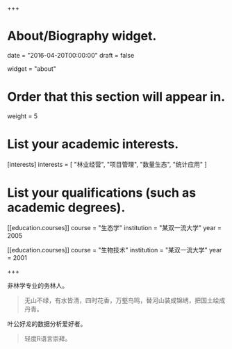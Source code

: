 +++
# About/Biography widget.

date = "2016-04-20T00:00:00"
draft = false

widget = "about"

# Order that this section will appear in.
weight = 5

# List your academic interests.
[interests]
  interests = [
    "林业经营",
    "项目管理",
    "数量生态",
    "统计应用"
  ]

# List your qualifications (such as academic degrees).
[[education.courses]]
  course = "生态学"
  institution = "某双一流大学"
  year = 2005


[[education.courses]]
  course = "生物技术"
  institution = "某双一流大学"
  year = 2001
 
+++


非林学专业的务林人。

> 无山不绿，有水皆清，四时花香，万壑鸟鸣，替河山装成锦绣，把国土绘成丹青。

叶公好龙的数据分析爱好者。

> 轻度R语言崇拜。
